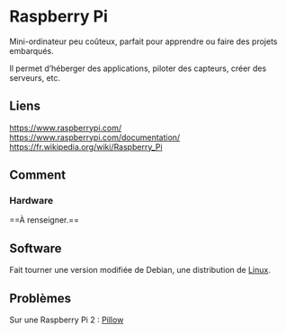 # Raspberry Pi 
Mini-ordinateur peu coûteux, parfait pour apprendre ou faire des projets embarqués. 

Il permet d’héberger des applications, piloter des capteurs, créer des serveurs, etc. 

## Liens 
https://www.raspberrypi.com/ 
https://www.raspberrypi.com/documentation/ 
https://fr.wikipedia.org/wiki/Raspberry_Pi 

## Comment 
### Hardware 
==À renseigner.== 

## Software 
Fait tourner une version modifiée de Debian, une distribution de [Linux](Linux.md). 

## Problèmes 
Sur une Raspberry Pi 2 : [Pillow](Pillow.md) 


